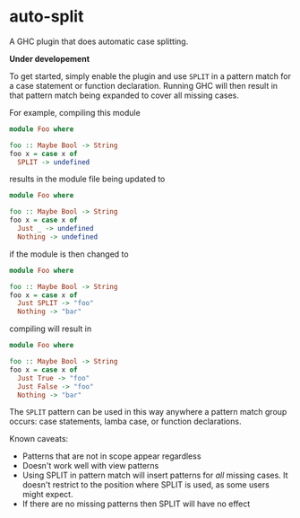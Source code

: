 # auto-split

A GHC plugin that does automatic case splitting.

**Under developement**

To get started, simply enable the plugin and use `SPLIT` in a pattern match for
a case statement or function declaration. Running GHC will then result in that
pattern match being expanded to cover all missing cases.

For example, compiling this module

```haskell
module Foo where

foo :: Maybe Bool -> String
foo x = case x of
  SPLIT -> undefined
```

results in the module file being updated to

```haskell
module Foo where

foo :: Maybe Bool -> String
foo x = case x of
  Just _ -> undefined
  Nothing -> undefined
```

if the module is then changed to

```haskell
module Foo where

foo :: Maybe Bool -> String
foo x = case x of
  Just SPLIT -> "foo"
  Nothing -> "bar"
```

compiling will result in

```haskell
module Foo where

foo :: Maybe Bool -> String
foo x = case x of
  Just True -> "foo"
  Just False -> "foo"
  Nothing -> "bar"
```

The `SPLIT` pattern can be used in this way anywhere a pattern match group
occurs: case statements, lamba case, or function declarations.

Known caveats:
- Patterns that are not in scope appear regardless
- Doesn't work well with view patterns
- Using SPLIT in pattern match will insert patterns for _all_ missing
  cases. It doesn't restrict to the position where SPLIT is used, as some users
  might expect.
- If there are no missing patterns then SPLIT will have no effect
